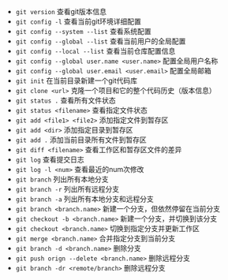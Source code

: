 * `git version` 查看git版本信息  
* `git config -l` 查看当前git环境详细配置  
* `git config --system --list` 查看系统配置  
* `git config --global --list` 查看当前用户的全局配置  
* `git config --local --list` 查看当前仓库配置信息  
* `git config --global user.name <user.name>` 配置全局用户名称  
* `git config --global user.email <user.email>` 配置全局邮箱  
* `git init` 在当前目录新建一个git代码库  
* `git clone <url>` 克隆一个项目和它的整个代码历史（版本信息）  
* `git status .` 查看所有文件状态  
* `git status <filename>` 查看指定文件状态  
* `git add <file1> <file2>` 添加指定文件到暂存区  
* `git add <dir>` 添加指定目录到暂存区  
* `git add .` 添加当前目录所有文件到暂存区  
* `git diff <filename>` 查看工作区和暂存区文件的差异  
* `git log` 查看提交日志  
* `git log -l <num>` 查看最近的num次修改  
* `git branch` 列出所有本地分支  
* `git branch -r` 列出所有远程分支  
* `git branch -a` 列出所有本地分支和远程分支  
* `git branch <branch.name>` 新建一个分支，但依然停留在当前分支  
* `git checkout -b <branch.name>` 新建一个分支，并切换到该分支  
* `git checkout <branch.name>` 切换到指定分支并更新工作区  
* `git merge <branch.name>` 合并指定分支到当前分支  
* `git branch -d <branch.name>` 删除分支  
* `git push orign --delete <branch.name>` 删除远程分支  
* `git branch -dr <remote/branch>` 删除远程分支  

